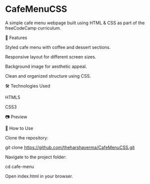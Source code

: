 # CafeMenuCSS
A simple cafe menu webpage built using HTML & CSS as part of the freeCodeCamp curriculum.

📌 Features

Styled cafe menu with coffee and dessert sections.

Responsive layout for different screen sizes.

Background image for aesthetic appeal.

Clean and organized structure using CSS.

🛠️ Technologies Used

HTML5

CSS3

📷 Preview



🚀 How to Use

Clone the repository:

git clone https://github.com/theharshaverma/CafeMenuCSS.git

Navigate to the project folder:

cd cafe-menu

Open index.html in your browser.

